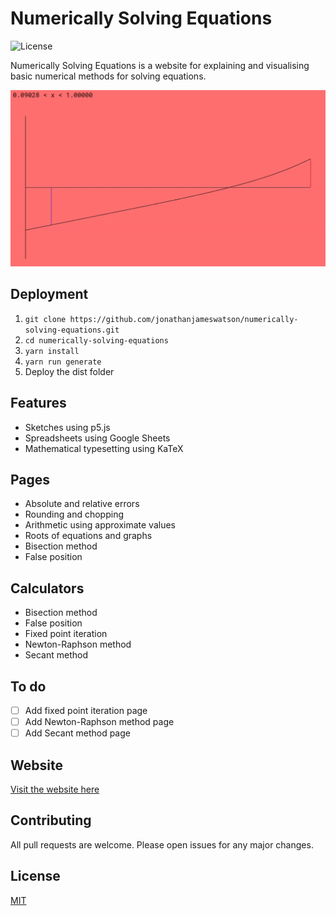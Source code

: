 # Numerically Solving Equations

![License](https://img.shields.io/github/license/jonathanjameswatson/numerically-solving-equations)

Numerically Solving Equations is a website for explaining and visualising basic numerical methods for solving equations.

![GIF demo](demo.gif)

## Deployment

1. `git clone https://github.com/jonathanjameswatson/numerically-solving-equations.git`
2. `cd numerically-solving-equations`
3. `yarn install`
4. `yarn run generate`
5. Deploy the dist folder

## Features

* Sketches using p5.js
* Spreadsheets using Google Sheets
* Mathematical typesetting using KaTeX

## Pages

* Absolute and relative errors
* Rounding and chopping
* Arithmetic using approximate values
* Roots of equations and graphs
* Bisection method
* False position

## Calculators

* Bisection method
* False position
* Fixed point iteration
* Newton-Raphson method
* Secant method

## To do

- [ ] Add fixed point iteration page
- [ ] Add Newton-Raphson method page
- [ ] Add Secant method page

## Website

[Visit the website here](https://jonathanjameswatson.github.io/numerically-solving-equations/)

## Contributing

All pull requests are welcome. Please open issues for any major changes.

## License

[MIT](https://choosealicense.com/licenses/mit/)
